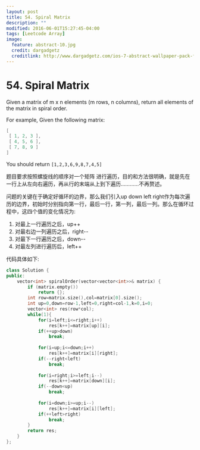 ```yaml
---
layout: post
title: 54. Spiral Matrix
description: ""
modified: 2016-06-01T15:27:45-04:00
tags: [Leetcode Array]
image:
  feature: abstract-10.jpg
  credit: dargadgetz
  creditlink: http://www.dargadgetz.com/ios-7-abstract-wallpaper-pack-for-iphone-5-and-ipod-touch-retina/
---
```


# 54. Spiral Matrix

Given a matrix of m x n elements (m rows, n columns), return all elements of the matrix in spiral order.

For example,
Given the following matrix:

```c++
[
 [ 1, 2, 3 ],
 [ 4, 5, 6 ],
 [ 7, 8, 9 ]
]
```
You should return ```[1,2,3,6,9,8,7,4,5]```

题目要求按照螺旋线的顺序对一个矩阵 进行遍历，目的和方法很明确，就是先在一行上从左向右遍历，再从行的末端从上到下遍历…………不再赘述。

问题的关键在于确定好循环的边界，那么我们引入up down left right作为每次遍历的边界，初始时分别指向第一行，最后一行，第一列，最后一列。那么在循环过程中，这四个值的变化情况为:
1. 对最上一行遍历之后，up++
2. 对最右边一列遍历之后，right--
3. 对最下一行遍历之后，down--
4. 对最左列进行遍历后，left++

代码具体如下:

```c++
class Solution {
public:
    vector<int> spiralOrder(vector<vector<int>>& matrix) {
        if (matrix.empty()) 
            return {};
        int row=matrix.size(),col=matrix[0].size();
        int up=0,down=row-1,left=0,right=col-1,k=0,i=0;
        vector<int> res(row*col);
        while(1){
            for(i=left;i<=right;i++)
                res[k++]=matrix[up][i];
            if(++up>down)
                break;
            
            for(i=up;i<=down;i++)
                res[k++]=matrix[i][right];
            if(--right<left)
                break;
            
            for(i=right;i>=left;i--)
                res[k++]=matrix[down][i];
            if(--down<up)
                break;
                
            for(i=down;i>=up;i--)
                res[k++]=matrix[i][left];
            if(++left>right)
                break;
        }
        return res;
    }
};

```





